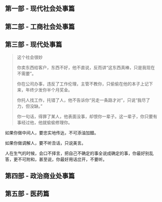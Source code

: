## 第一部 - 现代社会处事篇






## 第二部 - 工商社会处事篇






## 第三部 - 现代处事篇


> 这个社会很妙
> 
> 你卖东西给客户，东西不好，他不直说，反而讲“这东西真棒，只是我现在不需要”。
> 
> 你在公司办事，违反了工作伦理，主管不教你，只偷偷在他的本子上记下来，年终少发你半个月奖金。
> 
> 你托人找工作，托错了人，他不告诉你“另走一条路才对”，只说“我尽了力，但没缺。”
> 
> 你一句话，得罪了某人，他表面没事，却恨你一辈子。这一辈子，你只要有事经过他，他就偷偷修理你。


如果你做中间人，要忠实地传达，不可添油加醋。

如果你做调解人，要不听丑话，只说美言。

人在生气的时候，会口不择言，把自己不确定的事全说成确定的事，你最好别乱答，更不可附和，甚至说，你最好用话岔开，不要听。






## 第四部 - 政治商业处事篇







## 第五部 - 医药篇





